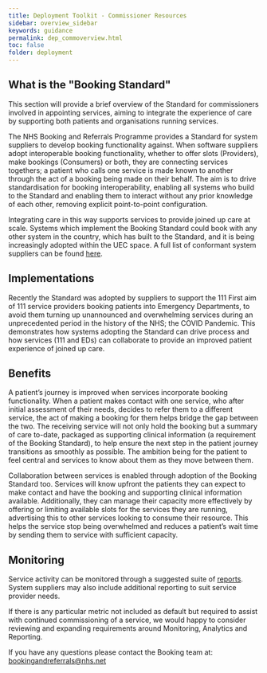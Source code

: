 ```yaml
---
title: Deployment Toolkit - Commissioner Resources
sidebar: overview_sidebar
keywords: guidance
permalink: dep_commoverview.html
toc: false
folder: deployment
---
```


## What is the "Booking Standard"

This section will provide a brief overview of the Standard for commissioners involved in appointing services, aiming to integrate the experience of care by supporting both patients and organisations running services. 

The NHS Booking and Referrals Programme provides a Standard for system suppliers to develop booking functionality against. When software suppliers adopt interoperable booking functionality, whether to offer slots (Providers), make bookings (Consumers) or both, they are connecting services togethers; a patient who calls one service is made known to another through the act of a booking being made on their behalf. The aim is to drive standardisation for booking interoperability, enabling all systems who build to the Standard and enabling them to interact without any prior knowledge of each other, removing explicit point-to-point configuration. 

Integrating care in this way supports services to provide joined up care at scale. Systems which implement the Booking Standard could book with any other system in the country, which has built to the Standard, and it is being increasingly adopted within the UEC space. A full list of conformant system suppliers can be found <a href="catalogue.html" target="_blank">here</a>.

## Implementations
  
Recently the Standard was adopted by suppliers to support the 111 First aim of 111 service providers booking patients into Emergency Departments, to avoid them turning up unannounced and overwhelming services during an unprecedented period in the history of the NHS; the COVID Pandemic. This demonstrates how systems adopting the Standard can drive process and how services (111 and EDs) can collaborate to provide an improved patient experience of joined up care. 

## Benefits

A patient’s journey is improved when services incorporate booking functionality. When a patient makes contact with one service, who after initial assessment of their needs, decides to refer them to a different service, the act of making a booking for them helps bridge the gap between the two. The receiving service will not only hold the booking but a summary of care to-date, packaged as supporting clinical information (a requirement of the Booking Standard), to help ensure the next step in the patient journey transitions as smoothly as possible. The ambition being for the patient to feel central and services to know about them as they move between them.

Collaboration between services is enabled through adoption of the Booking Standard too. Services will know upfront the patients they can expect to make contact and have the booking and supporting clinical information available. Additionally, they can manage their capacity more effectively by offering or limiting available slots for the services they are running, advertising this to other services looking to consume their resource. This helps the service stop being overwhelmed and reduces a patient’s wait time by sending them to service with sufficient capacity.

## Monitoring 

Service activity can be monitored through a suggested suite of <a href="fs_reporting.html" target="_blank">reports</a>. System suppliers may also include additional reporting to suit service provider needs. 

If there is any particular metric not included as default but required to assist with continued commissioning of a service, we would happy to consider reviewing and expanding requirements around Monitoring, Analytics and Reporting. 


If you have any questions please contact the Booking team at: bookingandreferrals@nhs.net

